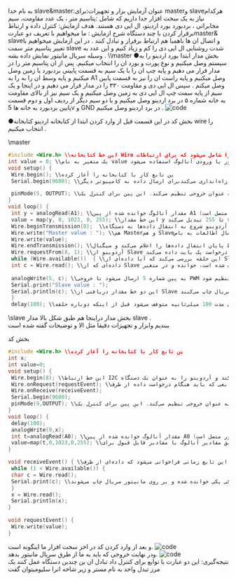 به نام خدا 
slave&master:عنوان آزمایش 
بزار و تجهیزات:برای masterو slaveهرکدام نیاز به یک سخت افزار جدا داریم که شامل :پتاسیم متر ، یک عدد مقاومت، سیم مخابراتی ، بردبورد بورد اردینو، ال ایی دی هستند.
هدف ازمایش: کنترل داده و ارتباط برقرار کردن با چند دستگاه
شرح ازمایش : ما میخواهیم با تعریف دو عبارتmaster& slaveو اتصال ان ها باهمبا هم ارتباط برقرار و تبادل کنند .
در این ازمایش میخواهیم با تغییر پتاسیم متر سمت slave شدت روشنایی ال ایی دی را کم و زیاد کنیم  و این عدد به وسیله سریال مانیتور نمایش داده بشه .
\\\master
●بخش مدار
ابتدا بورد اردینو را به سیستم وصل میکنیم و نوع پورت و بورد ان را انتخاب میکنیم.
پس از ان پتاسیم متر را در مدار قرار می دهیم و پایه چپ ان را با یک سیم به قسمت پایینی بردبورد یا زمین وصل میکنیم و پایه وسط ان را به را به A1 وصل میکنیم و پایه راست ان را نیز به قسمت پایین وصل میکنم . سپس ال ایی دی و مقاومت ۳۳۰ را در مدار قرار می دهیم و در اینجا  و یک سیم از پایه سمت چپ ال ایی دی به زمین وصل میکنیم و یک سیم نیز از بالای مقاومت به خانه شماره ۵ در برد اردینو وصل میکنیم  و با دو سیم دیگر از ردیف اول و دوم قسمت پایین بردبورد به خانه ها 5v  و GND در برد اردینو وصل میکنیم .
![code](./photo_2024-11-24_11-20-37.jpg)  

 ●بخش کد
در این قسمت قبل از وارد کردن ابتدا از کتابخانه اردینو کتابخانه wire  را انتخاب میکنیم .

\\master
```cpp
#include <Wire.h> \\این خط کتابخانه Wire را شامل می‌شود که برای ارتباطات I2C در آردوینو استفاده می‌شود. این کتابخانه توابع لازم برای برقراری ارتباط بین دستگاه‌های Master و Slave را فراهم می‌کند.
int value = 0; \\یک متغیر به نام value تعریف شده است که برای ذخیره‌سازی مقادیر خوانده شده از سنسور یا ورودی آنالوگ استفاده می‌شود.
void setup() {
 Wire.begin(); \\ین تابع کار با کتابخانه را آغاز کرده
 Serial.begin(9600); \\این خط پورت سریال را با سرعت 9600 بیت در ثانیه راه‌اندازی می‌کندبرای ارسال داده به کامپیوتر دیگر .

 pinMode(5, OUTPUT); \\ین خط پین شماره 5 را به عنوان خروجی تنظیم می‌کند. این پین برای کنترل یک LED یا هر دستگاه خروجی دیگری استفاده خواهد شد.
}
void loop() {
 int y = analogRead(A1); \\مقدار آنالوگ خوانده شده از پین A1 (که معمولاً به یک سنسور متصل است) خوانده و در متغیر y ذخیره می‌شود. 
 value = map(y, 0, 1023, 0, 255); \\این خط مقدار y را از دامنه 0 تا 1023 به دامنه 0 تا 255 تبدیل می‌کند
 Wire.beginTransmission(8);  \\آردوینو شروع به انتقال داده‌ها به دستگاه Slave با آدرس 8 می‌کند. آدرس Slave باید قبلاً تنظیم شده باشد.
 Wire.write("Master value : "); \\هم Masterو هم Slaveاز این تابع برای ارسال اطالعات به باس C2Iاستفاده میکنند
 Wire.write(value); 
 Wire.endTransmission(); \\این خط پایان انتقال داده‌ها را اعلام می‌کند و سیگنال ACK را به Slave ارسال می‌کند.
 Wire.requestFrom(8, 1); \\آردوینو از Slave با آدرس 8 درخواست یک بایت داده می‌کند.
 while (Wire.available())  { \\این حلقه بررسی می‌کند که آیا داده‌ای از Slave در دسترس است یا خیر. اگر داده‌ای موجود باشد، حلقه ادامه پیدا می‌کند.
 int c = Wire.read(); \\داده‌ای که از Slave دریافت شده است، خوانده و در متغیر c ذخیره می‌شود.
 
 analogWrite(5, c); \\به پین شماره 5 ارسال می‌شود تا خروجی PWM بر اساس آن تنظیم شود (مثلاً روشنایی یک LED).
 Serial.print("Slave value : ");
 Serial.println(c); \\این دو خط مقدار دریافتی از Slave را بر روی مانیتور سریال چاپ می‌کنند. 
 }
 delay(100); \\برنامه برای مدت 100 میلی‌ثانیه متوقف می‌شود قبل از اینکه دوباره حلقه loop() شروع شود. 
```

\\slave
 بخش مدار 
دراینجا هم طبق شکل بالا مدار slave .  
 ببندیم وابزار و تجهیزات دقیقا مثل الا و توضیحات گفته شده است‌

بخش کد 
```cpp
#include <Wire.h> \\ین تابع کار با کتابخانه را آغاز کرده
int x;
int value=0; 
void setup() {
 Wire.begin(8); \\این خط ارتباط I2C را آغاز می‌کند و آردوینو را به عنوان یک دستگاه Slave با آدرس 8 تنظیم می‌کند.
 Wire.onRequest(requestEvent); \\ه عنوان تابعی که باید هنگام درخواست داده از طرف Master فراخوانی شود، ثبت می‌کند.
 Wire.onReceive(receiveEvent); 
 Serial.begin(9600); 
 pinMode(9,OUTPUT); \\این خط پین شماره 9 را به عنوان خروجی تنظیم می‌کند. این پین برای کنترل یک LED یا هر دستگاه خروجی دیگری استفاده خواهد شد.
}
void loop() {
 delay(100);
 analogWrite(9,x);
 int t=analogRead(A0); \\مقدار آنالوگ خوانده شده از پین A0 (که معمولاً به یک سنسور متصل است) خوانده و در متغیر t ذخیره می‌شود. 
 value=map(t,0,1023,0,255); \\این کار معمولاً برای تطبیق مقادیر آنالوگ با مقادیر قابل قبول برای PWM انجام می‌شود.
}

void receiveEvent() { \\این تابع زمانی فراخوانی می‌شود که داده‌ای از طرف Master دریافت شود.
 while (1 < Wire.available()) { 
 char c = Wire.read(); 
 Serial.print(c); \\در این حلقه، اگر داده‌ای بیشتر از یک بایت موجود باشد، داده‌ها یکی یکی خوانده شده و بر روی مانیتور سریال چاپ می‌شوند.
 }
 x = Wire.read(); 
 Serial.println(x); 
}

void requestEvent() {
 Wire.write(value); 
}
```
و بعد از وارد کردن کد در اخر سخت افزار ما اینگونه است.
![code](./photo_2024-11-24_10-52-59.jpg)   
 ودر نهایت خروجی که باید به ما از طرق سریال مانیتور  بدهد.
![code](./photo_2024-11-24_10-52-58.jpg)  
نتیجه‌گیری:
این دو عبارت یا توابع برای کنترل داد  تبادل ان ین چندین دستگاه عمل کنند یک مرز تبدل واحد به نام مستر و زیر شاخه انرا سلیومیتوان گفت